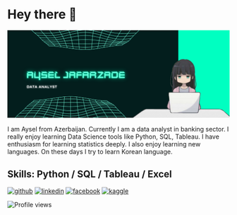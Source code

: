 
# Hey there :wave:
![imag](https://github.com/JafarzadeAysel/JafarzadeAysel/blob/main/aYSEL%20jAFARZADE.png)

I am Aysel from Azerbaijan. Currently I am a data analyst in banking sector. I really enjoy learning Data Science tools like Python, SQL, Tableau. I have enthusiasm for learning statistics deeply. I also enjoy learning new languages. On these days I try to learn Korean language.

## Skills: Python / SQL / Tableau / Excel


[<img src='https://cdn.jsdelivr.net/npm/simple-icons@3.0.1/icons/github.svg' alt='github' height='40'>](https://github.com/JafarzadeAysel)  [<img src='https://upload.wikimedia.org/wikipedia/commons/8/81/LinkedIn_icon.svg' alt='linkedin' height='40'>](https://www.linkedin.com/in/jafarzadeaysel/)  [<img src='https://cdn.jsdelivr.net/npm/simple-icons@3.0.1/icons/facebook.svg' alt='facebook' height='40'>](https://www.facebook.com/ice.zade)  [<img src='https://cdn.jsdelivr.net/npm/simple-icons@3.0.1/icons/kaggle.svg' alt='kaggle' height='40'>](https://www.kaggle.com/ayseljafarzade)

![Profile views](https://gpvc.arturio.dev/JafarzadeAysel)
